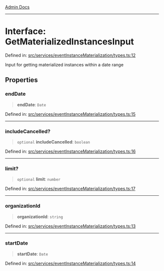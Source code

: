 [Admin Docs](/)

***

# Interface: GetMaterializedInstancesInput

Defined in: [src/services/eventInstanceMaterialization/types.ts:12](https://github.com/gautam-divyanshu/talawa-api/blob/22f85ff86fcf5f38b53dcdb9fe90ab33ea32d944/src/services/eventInstanceMaterialization/types.ts#L12)

Input for getting materialized instances within a date range

## Properties

### endDate

> **endDate**: `Date`

Defined in: [src/services/eventInstanceMaterialization/types.ts:15](https://github.com/gautam-divyanshu/talawa-api/blob/22f85ff86fcf5f38b53dcdb9fe90ab33ea32d944/src/services/eventInstanceMaterialization/types.ts#L15)

***

### includeCancelled?

> `optional` **includeCancelled**: `boolean`

Defined in: [src/services/eventInstanceMaterialization/types.ts:16](https://github.com/gautam-divyanshu/talawa-api/blob/22f85ff86fcf5f38b53dcdb9fe90ab33ea32d944/src/services/eventInstanceMaterialization/types.ts#L16)

***

### limit?

> `optional` **limit**: `number`

Defined in: [src/services/eventInstanceMaterialization/types.ts:17](https://github.com/gautam-divyanshu/talawa-api/blob/22f85ff86fcf5f38b53dcdb9fe90ab33ea32d944/src/services/eventInstanceMaterialization/types.ts#L17)

***

### organizationId

> **organizationId**: `string`

Defined in: [src/services/eventInstanceMaterialization/types.ts:13](https://github.com/gautam-divyanshu/talawa-api/blob/22f85ff86fcf5f38b53dcdb9fe90ab33ea32d944/src/services/eventInstanceMaterialization/types.ts#L13)

***

### startDate

> **startDate**: `Date`

Defined in: [src/services/eventInstanceMaterialization/types.ts:14](https://github.com/gautam-divyanshu/talawa-api/blob/22f85ff86fcf5f38b53dcdb9fe90ab33ea32d944/src/services/eventInstanceMaterialization/types.ts#L14)
